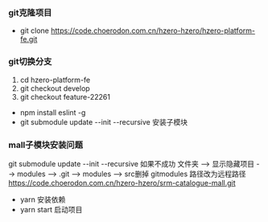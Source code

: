 ### git克隆项目
- git clone https://code.choerodon.com.cn/hzero-hzero/hzero-platform-fe.git

### git切换分支
1. cd hzero-platform-fe
2. git checkout develop
3. git checkout feature-22261


- npm install eslint -g 
- git submodule update --init --recursive 安装子模块


### mall子模块安装问题
git submodule update --init --recursive 如果不成功
文件夹 --> 显示隐藏项目 --> modules --> .git --> modules --> src删掉
gitmodules 路径改为远程路径 https://code.choerodon.com.cn/hzero-hzero/srm-catalogue-mall.git

- yarn 安装依赖
- yarn start 启动项目


### 